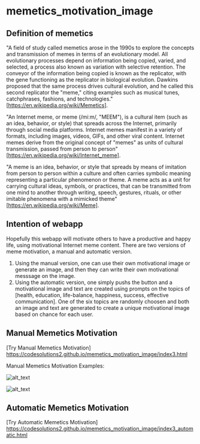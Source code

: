 # memetics_motivation_image

## Definition of memetics
"A field of study called memetics arose in the 1990s to explore the concepts and transmission of memes in terms of an evolutionary model. All evolutionary processes depend on information being copied, varied, and selected, a process also known as variation with selective retention. The conveyor of the information being copied is known as the replicator, with the gene functioning as the replicator in biological evolution. Dawkins proposed that the same process drives cultural evolution, and he called this second replicator the "meme," citing examples such as musical tunes, catchphrases, fashions, and technologies." [https://en.wikipedia.org/wiki/Memetics].

"An Internet meme, or meme (/miːm/, "MEEM"), is a cultural item (such as an idea, behavior, or style) that spreads across the Internet, primarily through social media platforms. Internet memes manifest in a variety of formats, including images, videos, GIFs, and other viral content. Internet memes derive from the original concept of "memes" as units of cultural transmission, passed from person to person" [https://en.wikipedia.org/wiki/Internet_meme]. 

"A meme is an idea, behavior, or style that spreads by means of imitation from person to person within a culture and often carries symbolic meaning representing a particular phenomenon or theme. A meme acts as a unit for carrying cultural ideas, symbols, or practices, that can be transmitted from one mind to another through writing, speech, gestures, rituals, or other imitable phenomena with a mimicked theme" [https://en.wikipedia.org/wiki/Meme]. 


## Intention of webapp
Hopefully this webapp will motivate others to have a productive and happy life, using motivational Internet meme content. There are two versions of meme motivation, a manual and automatic version. 
1. Using the manual version, one can use their own motivational image or generate an image, and then they can write their own motivational messsage on the image.
2. Using the automatic version, one simply pushs the button and a motivational image and text are created using prompts on the topics of [health, education, life-balance, happiness, success, effective communication]. One of the six topics are randomly choosen and both an image and text are generated to create a unique motivational image based on chance for each user.


## Manual Memetics Motivation 
[Try Manual Memetics Motivation] https://codesolutions2.github.io/memetics_motivation_image/index3.html

Manual Memetics Motivation Examples:

![alt_text](perseverance.png)


![alt_text](have_hope_in_the_world.png)

## Automatic Memetics Motivation 
[Try Automatic Memetics Motivation] https://codesolutions2.github.io/memetics_motivation_image/index3_automatic.html

